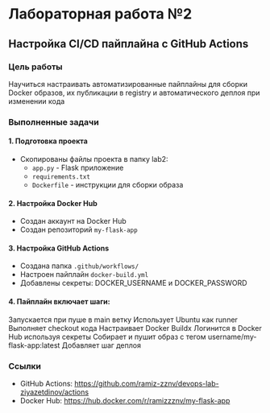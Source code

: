 # Лабораторная работа №2
## Настройка CI/CD пайплайна с GitHub Actions

### Цель работы
Научиться настраивать автоматизированные пайплайны для сборки Docker образов, их публикации в registry и автоматического деплоя при изменении кода


### Выполненные задачи

#### 1. Подготовка проекта
- Скопированы файлы проекта в папку lab2:
  - `app.py` - Flask приложение
  - `requirements.txt`
  - `Dockerfile` - инструкции для сборки образа

#### 2. Настройка Docker Hub
- Создан аккаунт на Docker Hub
- Создан репозиторий `my-flask-app`

#### 3. Настройка GitHub Actions
- Создана папка `.github/workflows/`
- Настроен пайплайн `docker-build.yml`
- Добавлены секреты: DOCKER_USERNAME и DOCKER_PASSWORD

#### 4. Пайплайн включает шаги:
Запускается при пуше в main ветку
Использует Ubuntu как runner
Выполняет checkout кода
Настраивает Docker Buildx
Логинится в Docker Hub используя секреты
Собирает и пушит образ с тегом username/my-flask-app:latest
Добавляет шаг деплоя

### Ссылки
- GitHub Actions: https://github.com/ramiz-zznv/devops-lab-ziyazetdinov/actions
- Docker Hub: https://hub.docker.com/r/ramizzznv/my-flask-app
